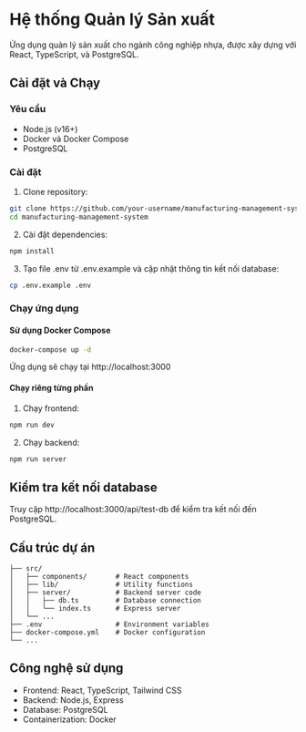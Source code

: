 # Hệ thống Quản lý Sản xuất

Ứng dụng quản lý sản xuất cho ngành công nghiệp nhựa, được xây dựng với React, TypeScript, và PostgreSQL.

## Cài đặt và Chạy

### Yêu cầu

- Node.js (v16+)
- Docker và Docker Compose
- PostgreSQL

### Cài đặt

1. Clone repository:

```bash
git clone https://github.com/your-username/manufacturing-management-system.git
cd manufacturing-management-system
```

2. Cài đặt dependencies:

```bash
npm install
```

3. Tạo file .env từ .env.example và cập nhật thông tin kết nối database:

```bash
cp .env.example .env
```

### Chạy ứng dụng

#### Sử dụng Docker Compose

```bash
docker-compose up -d
```

Ứng dụng sẽ chạy tại http://localhost:3000

#### Chạy riêng từng phần

1. Chạy frontend:

```bash
npm run dev
```

2. Chạy backend:

```bash
npm run server
```

## Kiểm tra kết nối database

Truy cập http://localhost:3000/api/test-db để kiểm tra kết nối đến PostgreSQL.

## Cấu trúc dự án

```
├── src/
│   ├── components/       # React components
│   ├── lib/              # Utility functions
│   ├── server/           # Backend server code
│   │   ├── db.ts         # Database connection
│   │   └── index.ts      # Express server
│   └── ...
├── .env                  # Environment variables
├── docker-compose.yml    # Docker configuration
└── ...
```

## Công nghệ sử dụng

- Frontend: React, TypeScript, Tailwind CSS
- Backend: Node.js, Express
- Database: PostgreSQL
- Containerization: Docker
